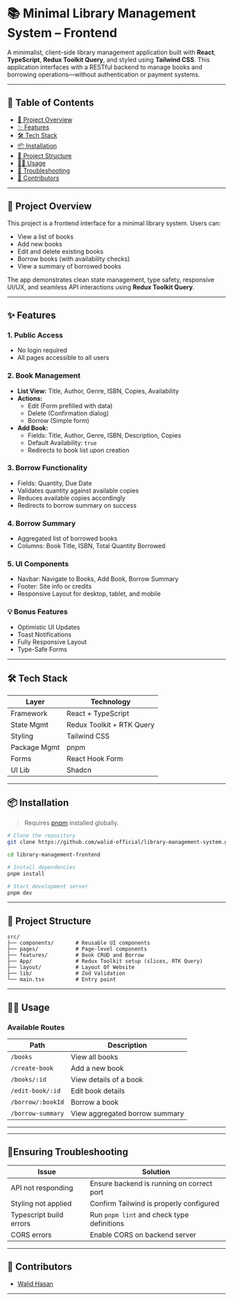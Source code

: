 


# 📚 Minimal Library Management System – Frontend

A minimalist, client-side library management application built with **React**, **TypeScript**, **Redux Toolkit Query**, and styled using **Tailwind CSS**. This application interfaces with a RESTful backend to manage books and borrowing operations—without authentication or payment systems.

---

## 📌 Table of Contents

- [🚀 Project Overview](#-project-overview)
- [✨ Features](#-features)
- [🛠️ Tech Stack](#-tech-stack)
- [📦 Installation](#-installation)
- [📁 Project Structure](#-project-structure)
- [🧑‍💻 Usage](#-usage)
- [🐞 Troubleshooting](#-troubleshooting)
- [🙌 Contributors](#-contributors)

---

## 🚀 Project Overview

This project is a frontend interface for a minimal library system. Users can:

- View a list of books
- Add new books
- Edit and delete existing books
- Borrow books (with availability checks)
- View a summary of borrowed books

The app demonstrates clean state management, type safety, responsive UI/UX, and seamless API interactions using **Redux Toolkit Query**.

---

## ✨ Features

### 1. Public Access
- No login required
- All pages accessible to all users

### 2. Book Management
- **List View:** Title, Author, Genre, ISBN, Copies, Availability
- **Actions:**
  - Edit (Form prefilled with data)
  - Delete (Confirmation dialog)
  - Borrow (Simple form)
- **Add Book:**
  - Fields: Title, Author, Genre, ISBN, Description, Copies
  - Default Availability: `true`
  - Redirects to book list upon creation

### 3. Borrow Functionality
- Fields: Quantity, Due Date
- Validates quantity against available copies
- Reduces available copies accordingly
- Redirects to borrow summary on success

### 4. Borrow Summary
- Aggregated list of borrowed books
- Columns: Book Title, ISBN, Total Quantity Borrowed

### 5. UI Components
- Navbar: Navigate to Books, Add Book, Borrow Summary
- Footer: Site info or credits
- Responsive Layout for desktop, tablet, and mobile

### 💡 Bonus Features
-  Optimistic UI Updates
-  Toast Notifications
-  Fully Responsive Layout
-  Type-Safe Forms

---

## 🛠️ Tech Stack

| Layer        | Technology                         |
| ------------ | ---------------------------------- |
| Framework    | React + TypeScript                 |
| State Mgmt   | Redux Toolkit + RTK Query          |
| Styling      | Tailwind CSS        |
| Package Mgmt | pnpm                               |
| Forms        | React Hook Form          |
| UI Lib       | Shadcn  |

---

## 📦 Installation

> Requires [pnpm](https://pnpm.io/) installed globally.

```bash
# Clone the repository
git clone https://github.com/walid-official/library-management-system.git

cd library-management-frontend

# Install dependencies
pnpm install

# Start development server
pnpm dev
````

---

## 📁 Project Structure

```
src/
├── components/       # Reusable UI components
├── pages/            # Page-level components
├── features/         # Book CRUD and Borrow
├── App/              # Redux Toolkit setup (slices, RTK Query)
├── layout/           # Layout Of Website
├── lib/              # Zod Validation
└── main.tsx          # Entry point
```

---

## 🧑‍💻 Usage

### Available Routes

| Path              | Description                    |
| ----------------- | ------------------------------ |
| `/books`          | View all books                 |
| `/create-book`    | Add a new book                 |
| `/books/:id`      | View details of a book         |
| `/edit-book/:id`  | Edit book details              |
| `/borrow/:bookId` | Borrow a book                  |
| `/borrow-summary` | View aggregated borrow summary |

---
---

## 🐞Ensuring Troubleshooting

| Issue                   | Solution                                   |
| ----------------------- | ------------------------------------------ |
| API not responding      | Ensure backend is running on correct port  |
| Styling not applied     | Confirm Tailwind is properly configured    |
| Typescript build errors | Run `pnpm lint` and check type definitions |
| CORS errors             | Enable CORS on backend server              |

---

## 🙌 Contributors

* [Walid Hasan](https://github.com/walid-official)

---



